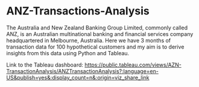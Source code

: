 # ANZ-Transactions-Analysis
The Australia and New Zealand Banking Group Limited, commonly called ANZ, is an Australian multinational banking and financial services company headquartered in Melbourne, Australia.
Here we have 3 months of transaction data for 100 hypothetical customers and my aim is to derive insights from this data using Python and Tableau.

Link to the Tableau dashboard: https://public.tableau.com/views/AZN-TransactionAnalysis/ANZTransactionAnalysis?:language=en-US&publish=yes&:display_count=n&:origin=viz_share_link 
